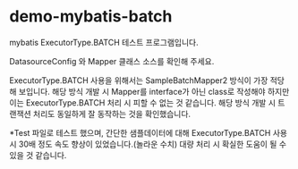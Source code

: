 # demo-mybatis-batch
mybatis ExecutorType.BATCH 테스트 프로그램입니다.

DatasourceConfig 와 Mapper 클래스 소스를 확인해 주세요.

ExecutorType.BATCH 사용을 위해서는 SampleBatchMapper2 방식이 가장 적당해 보입니다.
해당 방식 개발 시 Mapper를 interface가 아닌 class로 작성해야 하지만 이는 ExecutorType.BATCH 처리 시 피할 수 없는 것 같습니다.
해당 방식 개발 시 트랜잭션 처리도 동일하게 잘 동작하는 것을 확인했습니다.


*Test 파일로 테스트 했으며, 간단한 샘플데이터에 대해 ExecutorType.BATCH 사용 시 30배 정도 속도 향상이 있었습니다.(놀라운 수치) 대량 처리 시 확실한 도움이 될 수 있을 것 같습니다.
